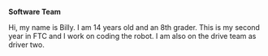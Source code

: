 **Software Team**

Hi, my name is Billy. I am 14 years old and an 8th grader. This is my second year in FTC and I work on coding the robot. I am also on the drive team as driver two.